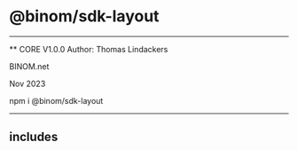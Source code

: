 # @binom/sdk-layout
---------------------------------------------------------------------------------
** CORE V1.0.0
Author: Thomas Lindackers 

BINOM.net

Nov 2023

npm i @binom/sdk-layout

---------------------------------------------------------------------------------

## includes


